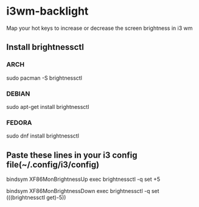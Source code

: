 # i3wm-backlight
Map your hot keys to increase or decrease the screen brightness in i3 wm

## Install brightnessctl
### ARCH
sudo pacman -S brightnessctl
### DEBIAN
sudo apt-get install brightnessctl
### FEDORA
sudo dnf install brightnessctl


## Paste these lines in your i3 config file(~/.config/i3/config)

bindsym XF86MonBrightnessUp exec brightnessctl -q set +5 

bindsym XF86MonBrightnessDown exec brightnessctl -q set $(($(brightnessctl get)-5))

